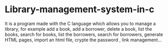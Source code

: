 # Library-management-system-in-c
It is a program made with the C language which allows you to manage a library, for example add a book, add a borrower, delete a book, list the books, search for books, list the borrowers, search for borrowers, generate HTML pages, import an html file,  crypte the password , link management...
